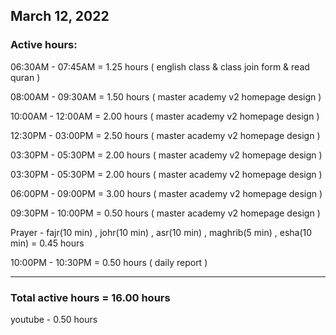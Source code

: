 ## March 12, 2022
### Active hours:

06:30AM - 07:45AM     = 1.25 hours ( english class & class join form & read quran )

08:00AM - 09:30AM     = 1.50 hours ( master academy v2 homepage design )

10:00AM - 12:00AM     = 2.00 hours ( master academy v2 homepage design )

12:30PM - 03:00PM     = 2.50 hours ( master academy v2 homepage design )

03:30PM - 05:30PM     = 2.00 hours ( master academy v2 homepage design )

03:30PM - 05:30PM     = 2.00 hours ( master academy v2 homepage design )

06:00PM - 09:00PM     = 3.00 hours ( master academy v2 homepage design )

09:30PM - 10:00PM     = 0.50 hours ( master academy v2 homepage design )

Prayer - fajr(10 min) , johr(10 min) , asr(10 min) , maghrib(5 min) , esha(10 min)   = 0.45 hours

10:00PM - 10:30PM     = 0.50 hours ( daily report )

----------------------------------------

### Total active hours = 16.00 hours

youtube - 0.50 hours


